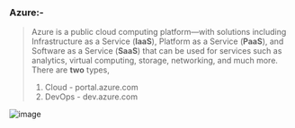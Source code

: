 ### Azure:-

 >Azure is a public cloud computing platform—with solutions including Infrastructure as a Service (**IaaS**), Platform as a Service (**PaaS**), and Software as a Service (**SaaS**) that can be used for services such as analytics, virtual computing, storage, networking, and much more. There are **two** types,
 >1. Cloud - portal.azure.com
 >2. DevOps - dev.azure.com



![image](https://user-images.githubusercontent.com/91359308/144382556-51dc7ff5-75fc-4e19-96c4-9c1a03387a39.png)
